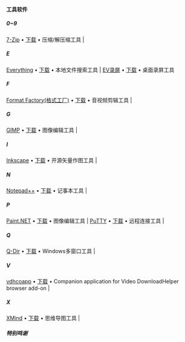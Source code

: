 #### 工具软件
##### 0~9

[7-Zip](https://www.7-zip.org/) • [下载](https://www.7-zip.org/download.html) • 压缩/解压缩工具 | 

##### E

[Everything](https://www.voidtools.com) • [下载](https://www.voidtools.com/downloads/) • 本地文件搜索工具 | [EV录屏](https://www.ieway.cn/index.html) • [下载](https://www.ieway.cn/evcapture.html) • 桌面录屏工具

##### F

[Format Factory(格式工厂)](http://www.pcfreetime.com/) • [下载](http://www.pcfreetime.com/formatfactory/CN/index.html) • 音视频剪辑工具 | 

##### G

[GIMP](https://www.gimp.org/) • [下载](https://www.gimp.org/downloads/) • 图像编辑工具 | 

##### I

[Inkscape](https://inkscape.org/) • [下载](https://inkscape.org/en/release) • 开源矢量作图工具 | 

##### N

[Notepad++](https://notepad-plus-plus.org/) • [下载](https://notepad-plus-plus.org/downloads/) • 记事本工具 | 

##### P

[Paint.NET](https://www.getpaint.net/index.html) • [下载](https://www.getpaint.net/download.html) • 图像编辑工具 | [PuTTY](https://putty.org) • [下载](https://www.chiark.greenend.org.uk/~sgtatham/putty/latest.html) • 远程连接工具 | 

##### Q

[Q-Dir](http://q-dir.com/) • [下载](http://www.softwareok.com/?Download=Q-Dir) • Windows多窗口工具 | 

##### V

[vdhcoapp](https://github.com/mi-g/vdhcoapp) • [下载](https://github.com/mi-g/vdhcoapp/releases) • Companion application for Video DownloadHelper browser add-on | 

##### X

[XMind](https://www.xmind.cn/) • [下载](https://www.xmind.cn/download/) • 思维导图工具 | 



##### 特别鸣谢

